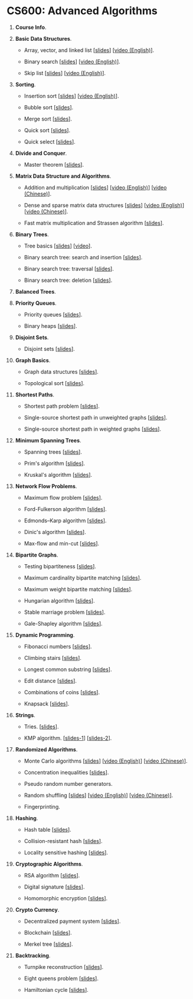# CS600: Advanced Algorithms



1. **Course Info**.

2. **Basic Data Structures**.
	
	* Array, vector, and linked list 
	[[slides](https://github.com/wangshusen/AdvancedAlgorithms/blob/master/Slides/2_Basic_1.pdf)]
	[[video (English)](https://youtu.be/Ign3VHqNybs)].
	
	* Binary search 
	[[slides](https://github.com/wangshusen/AdvancedAlgorithms/blob/master/Slides/2_Basic_2.pdf)]
	[[video (English)](https://youtu.be/yfHcb1hXt3s)].

	* Skip list
	[[slides](https://github.com/wangshusen/AdvancedAlgorithms/blob/master/Slides/2_Basic_3.pdf)]
	[[video (English)](https://youtu.be/UGaOXaXAM5M)].


3. **Sorting**.
	
	* Insertion sort [[slides](https://github.com/wangshusen/AdvancedAlgorithms/blob/master/Slides/3_Sorting_1.pdf)]
	[[video (English)](https://youtu.be/m5UJM-0gtD8)].
	
	* Bubble sort [[slides](https://github.com/wangshusen/AdvancedAlgorithms/blob/master/Slides/3_Sorting_2.pdf)].

	* Merge sort [[slides](https://github.com/wangshusen/AdvancedAlgorithms/blob/master/Slides/3_Sorting_3.pdf)].
	
	* Quick sort [[slides](https://github.com/wangshusen/AdvancedAlgorithms/blob/master/Slides/3_Sorting_4.pdf)].
	
	* Quick select [[slides](https://github.com/wangshusen/AdvancedAlgorithms/blob/master/Slides/3_Sorting_5.pdf)].
	

4. **Divide and Conquer**.
	
	* Master theorem [[slides](https://github.com/wangshusen/AdvancedAlgorithms/blob/master/Slides/4_DC.pdf)].


5. **Matrix Data Structure and Algorithms**.
	
	* Addition and multiplication [[slides](https://github.com/wangshusen/AdvancedAlgorithms/blob/master/Slides/5_Matrix_1.pdf)]
	  [[video (English)](https://youtu.be/ZTtW6SMTmcY)]
	  [[video (Chinese)](https://youtu.be/PzhMlw7xVs0)].
	
	* Dense and sparse matrix data structures [[slides](https://github.com/wangshusen/AdvancedAlgorithms/blob/master/Slides/5_Matrix_2.pdf)]
	  [[video (English)](https://youtu.be/fy_dSZb-Xx8)]
	  [[video (Chinese)](https://youtu.be/2KsvAa5zJt8)].


	* Fast matrix multiplication and Strassen algorithm [[slides](https://github.com/wangshusen/AdvancedAlgorithms/blob/master/Slides/5_Matrix_3.pdf)].
	

6. **Binary Trees**.
	
	* Tree basics 
	[[slides](https://github.com/wangshusen/AdvancedAlgorithms/blob/master/Slides/6_Trees_1.pdf)]
	[[video](https://youtu.be/HWPLrH-n0-k)].
	
	* Binary search tree: search and insertion 
	[[slides](https://github.com/wangshusen/AdvancedAlgorithms/blob/master/Slides/6_Trees_2.pdf)].
	  
	* Binary search tree: traversal 
	[[slides](https://github.com/wangshusen/AdvancedAlgorithms/blob/master/Slides/6_Trees_3.pdf)].
	  
	* Binary search tree: deletion 
	[[slides](https://github.com/wangshusen/AdvancedAlgorithms/blob/master/Slides/6_Trees_4.pdf)].
	
	
7. **Balanced Trees**.


8. **Priority Queues**.
	
	* Priority queues [[slides](https://github.com/wangshusen/AdvancedAlgorithms/blob/master/Slides/8_PQ_1.pdf)].
	
	* Binary heaps [[slides](https://github.com/wangshusen/AdvancedAlgorithms/blob/master/Slides/8_PQ_2.pdf)].
	

9. **Disjoint Sets**.

	* Disjoint sets 
	  [[slides](https://github.com/wangshusen/AdvancedAlgorithms/blob/master/Slides/9_Sets_1.pdf)].


10. **Graph Basics**.

	* Graph data structures
	  [[slides](https://github.com/wangshusen/AdvancedAlgorithms/blob/master/Slides/10_Graphs_1.pdf)].

	* Topological sort
	  [[slides](https://github.com/wangshusen/AdvancedAlgorithms/blob/master/Slides/10_Graphs_2.pdf)].
	  

11. **Shortest Paths**.

	* Shortest path problem
	  [[slides](https://github.com/wangshusen/AdvancedAlgorithms/blob/master/Slides/11_Path_1.pdf)].
	  
	* Single-source shortest path in unweighted graphs
	  [[slides](https://github.com/wangshusen/AdvancedAlgorithms/blob/master/Slides/11_Path_2.pdf)].
	  
	* Single-source shortest path in weighted graphs
	  [[slides](https://github.com/wangshusen/AdvancedAlgorithms/blob/master/Slides/11_Path_3.pdf)].


12. **Minimum Spanning Trees**.

	* Spanning trees
	  [[slides](https://github.com/wangshusen/AdvancedAlgorithms/blob/master/Slides/12_Span_1.pdf)].
	  
	* Prim's algorithm
	  [[slides](https://github.com/wangshusen/AdvancedAlgorithms/blob/master/Slides/12_Span_2.pdf)].
	  
	* Kruskal's algorithm
	  [[slides](https://github.com/wangshusen/AdvancedAlgorithms/blob/master/Slides/12_Span_3.pdf)].


13. **Network Flow Problems**.

	* Maximum flow problem
	  [[slides](https://github.com/wangshusen/AdvancedAlgorithms/blob/master/Slides/13_Flow_1.pdf)].

	* Ford-Fulkerson algorithm
	  [[slides](https://github.com/wangshusen/AdvancedAlgorithms/blob/master/Slides/13_Flow_2.pdf)].

	* Edmonds–Karp algorithm
	  [[slides](https://github.com/wangshusen/AdvancedAlgorithms/blob/master/Slides/13_Flow_3.pdf)].

	* Dinic's algorithm
	  [[slides](https://github.com/wangshusen/AdvancedAlgorithms/blob/master/Slides/13_Flow_4.pdf)].
	
	* Max-flow and min-cut
	  [[slides](https://github.com/wangshusen/AdvancedAlgorithms/blob/master/Slides/13_Flow_5.pdf)].


14. **Bipartite Graphs**.

	* Testing bipartiteness
	  [[slides](https://github.com/wangshusen/AdvancedAlgorithms/blob/master/Slides/14_BiGraph_1.pdf)].

	* Maximum cardinality bipartite matching
	  [[slides](https://github.com/wangshusen/AdvancedAlgorithms/blob/master/Slides/14_BiGraph_2.pdf)].

	* Maximum weight bipartite matching
	  [[slides](https://github.com/wangshusen/AdvancedAlgorithms/blob/master/Slides/14_BiGraph_3.pdf)].

	* Hungarian algorithm
	  [[slides](https://github.com/wangshusen/AdvancedAlgorithms/blob/master/Slides/14_BiGraph_4.pdf)].
	
	* Stable marriage problem
	  [[slides](https://github.com/wangshusen/AdvancedAlgorithms/blob/master/Slides/14_BiGraph_5.pdf)].
	
	* Gale-Shapley algorithm
	  [[slides](https://github.com/wangshusen/AdvancedAlgorithms/blob/master/Slides/14_BiGraph_6.pdf)].


15. **Dynamic Programming**.

	* Fibonacci numbers
	[[slides](https://github.com/wangshusen/AdvancedAlgorithms/blob/master/Slides/15_DP_1.pdf)].

	* Climbing stairs
	[[slides](https://github.com/wangshusen/AdvancedAlgorithms/blob/master/Slides/15_DP_2.pdf)].

	* Longest common substring
	[[slides](https://github.com/wangshusen/AdvancedAlgorithms/blob/master/Slides/15_DP_3.pdf)].

	* Edit distance
	[[slides](https://github.com/wangshusen/AdvancedAlgorithms/blob/master/Slides/15_DP_4.pdf)].

	* Combinations of coins
	[[slides](https://github.com/wangshusen/AdvancedAlgorithms/blob/master/Slides/15_DP_5.pdf)].

	* Knapsack
	[[slides](https://github.com/wangshusen/AdvancedAlgorithms/blob/master/Slides/15_DP_6.pdf)].


16. **Strings**.

	* Tries.
	  [[slides](https://github.com/wangshusen/AdvancedAlgorithms/blob/master/Slides/16_String_1.pdf)].

	* KMP algorithm.
	  [[slides-1](https://github.com/wangshusen/AdvancedAlgorithms/blob/master/Slides/16_String_2.pdf)]
	  [[slides-2](https://github.com/wangshusen/AdvancedAlgorithms/blob/master/Slides/16_String_3.pdf)].


17. **Randomized Algorithms**.

	* Monte Carlo algorithms
	  [[slides](https://github.com/wangshusen/AdvancedAlgorithms/blob/master/Slides/17_Rand_1.pdf)]
	  [[video (English)](https://youtu.be/CmpWM2HMhxw)]
	  [[video (Chinese)](https://youtu.be/XRGquU0ZJok)].

	* Concentration inequalities
	  [[slides](https://github.com/wangshusen/AdvancedAlgorithms/blob/master/Slides/17_Rand_2.pdf)].

	* Pseudo random number generators.

	* Random shuffling
	  [[slides](https://github.com/wangshusen/AdvancedAlgorithms/blob/master/Slides/17_Rand_4.pdf)]
	  [[video (English)](https://youtu.be/xaSBvljOQkc)]
	  [[video (Chinese)](https://youtu.be/1m68x5Gy5No)].

	* Fingerprinting.


18. **Hashing**.

	* Hash table
	  [[slides](https://github.com/wangshusen/AdvancedAlgorithms/blob/master/Slides/18_Hash_1.pdf)].

	* Collision-resistant hash
	  [[slides](https://github.com/wangshusen/AdvancedAlgorithms/blob/master/Slides/18_Hash_2.pdf)].

	* Locality sensitive hashing
	  [[slides](https://github.com/wangshusen/AdvancedAlgorithms/blob/master/Slides/18_Hash_3.pdf)].


19. **Cryptographic Algorithms**.

	* RSA algorithm
	  [[slides](https://github.com/wangshusen/AdvancedAlgorithms/blob/master/Slides/19_Crypto_1.pdf)].

	* Digital signature
	  [[slides](https://github.com/wangshusen/AdvancedAlgorithms/blob/master/Slides/19_Crypto_2.pdf)].

	* Homomorphic encryption
	  [[slides](https://github.com/wangshusen/AdvancedAlgorithms/blob/master/Slides/19_Crypto_3.pdf)].


20. **Crypto Currency**.

	* Decentralized payment system
	  [[slides](https://github.com/wangshusen/AdvancedAlgorithms/blob/master/Slides/20_CryptoCurrency_1.pdf)].

	* Blockchain
	  [[slides](https://github.com/wangshusen/AdvancedAlgorithms/blob/master/Slides/20_CryptoCurrency_2.pdf)].

	* Merkel tree
	  [[slides](https://github.com/wangshusen/AdvancedAlgorithms/blob/master/Slides/20_CryptoCurrency_3.pdf)].


21. **Backtracking**.

	* Turnpike reconstruction
	  [[slides](https://github.com/wangshusen/AdvancedAlgorithms/blob/master/Slides/21_Backtracking_1.pdf)].

	* Eight queens problem
	  [[slides](https://github.com/wangshusen/AdvancedAlgorithms/blob/master/Slides/21_Backtracking_2.pdf)].

	* Hamiltonian cycle
	  [[slides](https://github.com/wangshusen/AdvancedAlgorithms/blob/master/Slides/21_Backtracking_3.pdf)].





